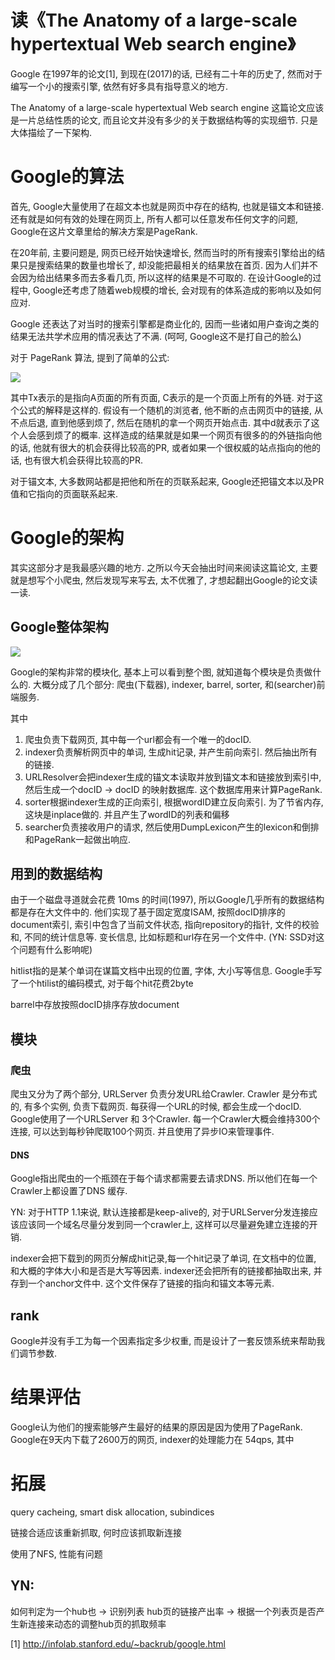 # 读《The Anatomy of a large-scale hypertextual Web search engine》

<!--
ID: 718ccc86-4118-4374-9810-144fd6efc7bf
Status: publish
Date: 2018-04-13T05:48:00
Modified: 2020-05-16T11:35:40
wp_id: 449
-->

Google 在1997年的论文[1], 到现在(2017)的话, 已经有二十年的历史了, 然而对于编写一个小的搜索引擎, 依然有好多具有指导意义的地方.

The Anatomy of a large-scale hypertextual Web search engine 这篇论文应该是一片总结性质的论文, 而且论文并没有多少的关于数据结构等的实现细节. 只是大体描绘了一下架构.

# Google的算法

首先, Google大量使用了在超文本也就是网页中存在的结构, 也就是锚文本和链接. 还有就是如何有效的处理在网页上, 所有人都可以任意发布任何文字的问题, Google在这片文章里给的解决方案是PageRank.

在20年前, 主要问题是, 网页已经开始快速增长, 然而当时的所有搜索引擎给出的结果只是搜索结果的数量也增长了, 却没能把最相关的结果放在首页. 因为人们并不会因为给出结果多而去多看几页, 所以这样的结果是不可取的. 在设计Google的过程中, Google还考虑了随着web规模的增长, 会对现有的体系造成的影响以及如何应对.

Google 还表达了对当时的搜索引擎都是商业化的, 因而一些诸如用户查询之类的结果无法共学术应用的情况表达了不满. (呵呵, Google这不是打自己的脸么)

对于 PageRank 算法, 提到了简单的公式:

![](https://ws1.sinaimg.cn/large/006tKfTcly1fqazehy4zdj30im02mmxd.jpg)

其中Tx表示的是指向A页面的所有页面, C表示的是一个页面上所有的外链. 对于这个公式的解释是这样的. 假设有一个随机的浏览者, 他不断的点击网页中的链接, 从不点后退, 直到他感到烦了, 然后在随机的拿一个网页开始点击. 其中d就表示了这个人会感到烦了的概率. 这样造成的结果就是如果一个网页有很多的的外链指向他的话, 他就有很大的机会获得比较高的PR, 或者如果一个很权威的站点指向的他的话, 也有很大机会获得比较高的PR.

对于锚文本, 大多数网站都是把他和所在的页联系起来, Google还把锚文本以及PR值和它指向的页面联系起来.

# Google的架构

其实这部分才是我最感兴趣的地方. 之所以今天会抽出时间来阅读这篇论文, 主要就是想写个小爬虫, 然后发现写来写去, 太不优雅了, 才想起翻出Google的论文读一读.

## Google整体架构

![](https://ws2.sinaimg.cn/large/006tKfTcly1fqazes7038j30gn0iitbl.jpg)

Google的架构非常的模块化, 基本上可以看到整个图, 就知道每个模块是负责做什么的. 大概分成了几个部分: 爬虫(下载器), indexer, barrel, sorter, 和(searcher)前端服务. 

其中

1. 爬虫负责下载网页, 其中每一个url都会有一个唯一的docID.
2. indexer负责解析网页中的单词, 生成hit记录, 并产生前向索引. 然后抽出所有的链接.
3. URLResolver会把indexer生成的锚文本读取并放到锚文本和链接放到索引中, 然后生成一个docID -> docID 的映射数据库. 这个数据库用来计算PageRank.
4. sorter根据indexer生成的正向索引, 根据wordID建立反向索引. 为了节省内存, 这块是inplace做的. 并且产生了wordID的列表和偏移
5. searcher负责接收用户的请求, 然后使用DumpLexicon产生的lexicon和倒排和PageRank一起做出响应.


## 用到的数据结构

由于一个磁盘寻道就会花费 10ms 的时间(1997), 所以Google几乎所有的数据结构都是存在大文件中的. 他们实现了基于固定宽度ISAM, 按照docID排序的document索引, 索引中包含了当前文件状态, 指向repository的指针, 文件的校验和, 不同的统计信息等. 变长信息, 比如标题和url存在另一个文件中. (YN: SSD对这个问题有什么影响呢)

hitlist指的是某个单词在谋篇文档中出现的位置, 字体, 大小写等信息. Google手写了一个htilist的编码模式, 对于每个hit花费2byte

barrel中存放按照docID排序存放document


## 模块

### 爬虫

爬虫又分为了两个部分, URLServer 负责分发URL给Crawler. Crawler 是分布式的, 有多个实例, 负责下载网页. 每获得一个URL的时候, 都会生成一个docID. Google使用了一个URLServer 和 3个Crawler. 每一个Crawler大概会维持300个连接, 可以达到每秒钟爬取100个网页. 并且使用了异步IO来管理事件.

#### DNS

Google指出爬虫的一个瓶颈在于每个请求都需要去请求DNS. 所以他们在每一个Crawler上都设置了DNS 缓存.

YN: 对于HTTP 1.1来说, 默认连接都是keep-alive的, 对于URLServer分发连接应该应该同一个域名尽量分发到同一个crawler上, 这样可以尽量避免建立连接的开销.

indexer会把下载到的网页分解成hit记录,每一个hit记录了单词, 在文档中的位置, 和大概的字体大小和是否是大写等因素. indexer还会把所有的链接都抽取出来, 并存到一个anchor文件中. 这个文件保存了链接的指向和锚文本等元素.

## rank

Google并没有手工为每一个因素指定多少权重, 而是设计了一套反馈系统来帮助我们调节参数.

# 结果评估

Google认为他们的搜索能够产生最好的结果的原因是因为使用了PageRank. Google在9天内下载了2600万的网页, indexer的处理能力在 54qps, 其中

# 拓展

query cacheing, smart disk allocation, subindices

链接合适应该重新抓取, 何时应该抓取新连接

使用了NFS, 性能有问题

## YN:

如何判定为一个hub也 -> 识别列表
hub页的链接产出率 -> 根据一个列表页是否产生新连接来动态的调整hub页的抓取频率

[1] http://infolab.stanford.edu/~backrub/google.html